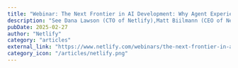 ```yaml
---
title: "Webinar: The Next Frontier in AI Development: Why Agent Experience (AX) Matters"
description: "See Dana Lawson (CTO of Netlify),Matt Biilmann (CEO of Netlify), Eric Simons (CEO of Stackblitz), Kenneth Auchenberg (partner at AlleyCorp) discuss the AX, why it matters, and the realized impact of focusing on it."
pubDate: 2025-02-27
author: "Netlify"
category: "articles"
external_link: "https://www.netlify.com/webinars/the-next-frontier-in-ai-development-why-agent-experience-ax-matters/"
category_icon: "/articles/netlify.png"
---
```



